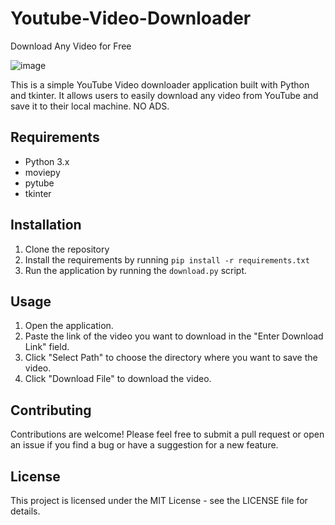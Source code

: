 # Youtube-Video-Downloader
Download Any Video for Free

![image](https://user-images.githubusercontent.com/120352080/232119872-32d7336a-da9f-4fa7-9c3d-acf120e381be.png)

This is a simple YouTube Video downloader application built with Python and tkinter. It allows users to easily download any video from YouTube and save it to their local machine. NO ADS.

## Requirements
- Python 3.x
- moviepy 
- pytube 
- tkinter 

## Installation
1. Clone the repository
2. Install the requirements by running `pip install -r requirements.txt` 
3. Run the application by running the `download.py` script.

## Usage
1. Open the application.
2. Paste the link of the video you want to download in the "Enter Download Link" field.
3. Click "Select Path" to choose the directory where you want to save the video.
4. Click "Download File" to download the video.

## Contributing
Contributions are welcome! Please feel free to submit a pull request or open an issue if you find a bug or have a suggestion for a new feature.

## License
This project is licensed under the MIT License - see the LICENSE file for details.
